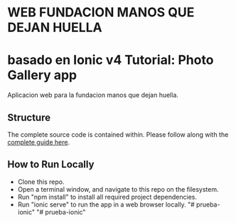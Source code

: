 # WEB FUNDACION MANOS QUE DEJAN HUELLA
# basado en Ionic v4 Tutorial: Photo Gallery app


Aplicacion web para la fundacion manos que dejan huella.

## Structure
The complete source code is contained within. Please follow along with the [complete guide here](https://ionicframework.com/docs/angular/your-first-app).

## How to Run Locally
* Clone this repo.
* Open a terminal window, and navigate to this repo on the filesystem.
* Run "npm install" to install all required project dependencies. 
* Run "ionic serve" to run the app in a web browser locally.
"# prueba-ionic" 
"# prueba-ionic" 
